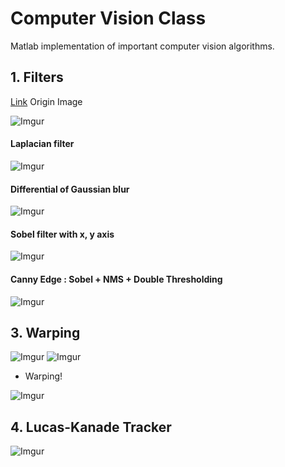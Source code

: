 # Computer Vision Class

Matlab implementation of important computer vision algorithms.

## 1. Filters
[Link](https://github.com/yunsu3042/snu-2019-computer-vision/tree/master/HW1/matlab)
Origin Image

![Imgur](https://i.imgur.com/zNpmprp.png)

#### Laplacian filter 
![Imgur](https://i.imgur.com/PdvCK8c.png)

#### Differential of Gaussian blur
![Imgur](https://i.imgur.com/GQdUIZQ.png)




#### Sobel filter with x, y axis

![Imgur](https://i.imgur.com/aV9q4Yu.png)

#### Canny Edge : Sobel + NMS + Double Thresholding 
![Imgur](https://i.imgur.com/aV9q4Yu.png)


## 3. Warping 

![Imgur](https://imgur.com/se9rEq5.png)
![Imgur](https://imgur.com/QRWYrdn.png)

- Warping!

![Imgur](https://imgur.com/1Sz5YbY.png)


## 4. Lucas-Kanade Tracker

![Imgur](https://imgur.com/FX5RMB2.gif)
